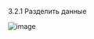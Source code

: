 3.2.1 Разделить данные

![image](https://user-images.githubusercontent.com/60822244/206732408-60a4127a-85fa-415b-883f-1892687604e1.png)

